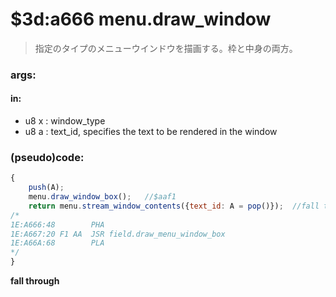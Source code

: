 ﻿
# $3d:a666 menu.draw_window
> 指定のタイプのメニューウインドウを描画する。枠と中身の両方。

### args:
#### in:
+	u8 x : window_type
+   u8 a : text_id, specifies the text to be rendered in the window

### (pseudo)code:
```js
{
    push(A);
	menu.draw_window_box();   //$aaf1
    return menu.stream_window_contents({text_id: A = pop()});  //fall through into $a66b.
/*
1E:A666:48        PHA
1E:A667:20 F1 AA  JSR field.draw_menu_window_box
1E:A66A:68        PLA
*/
}
```

**fall through**

